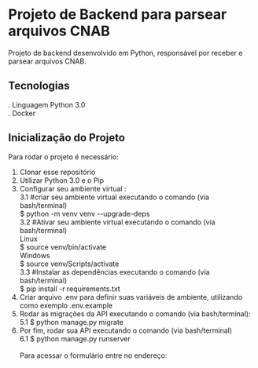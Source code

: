 # Projeto de Backend para parsear arquivos CNAB

Projeto de backend desenvolvido em Python, responsável por receber e parsear arquivos CNAB.

## Tecnologias
. Linguagem Python 3.0 </br>
. Docker</br>

## Inicialização do Projeto

Para rodar o projeto é necessário: </br>

1. Clonar esse repositório</br>
2. Utilizar Python 3.0 e o Pip </br>
3. Configurar seu ambiente virtual : </br>
   3.1 #criar seu ambiente virtual executando o comando (via bash/terminal)</br>
   $ python -m venv venv --upgrade-deps</br>
   3.2 #Ativar seu ambiente virtual executando o comando (via bash/terminal)</br>
   Linux</br>
   $ source venv/bin/activate</br>
   Windows</br>
   $ source venv/Scripts/activate</br>
   3.3 #Instalar as dependências executando o comando (via bash/terminal)</br>
   $ pip install -r requirements.txt</br>
4. Criar arquivo .env para definir suas variáveis de ambiente, utilizando como exemplo .env.example</br>
5. Rodar as migrações da API executando o comando (via bash/terminal): </br>
   5.1 $ python manage.py migrate </br>
6. Por fim, rodar sua API executando o comando (via bash/terminal) </br>
   6.1 $ python manage.py runserver</br>
   </br>
   Para acessar o formulário entre no endereço: </br>


